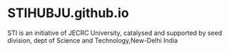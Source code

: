 # STIHUBJU.github.io
STI is an initiative of JECRC University, catalysed and supported by seed division, dept of Science and Technology,New-Delhi India
